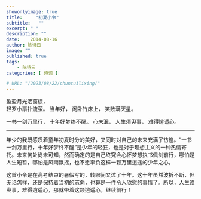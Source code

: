```yaml
---
showonlyimage: true
title:     "初夏小令"
subtitle:   ""
excerpt: " "
description: ""
date:    2014-08-16
author: 陈诗曰
image: ""
published: true 
tags:
    - 陈诗曰
categories: [ 诗词 ]

# URL: "/2023/08/22/chuncuilixing/"
---
```


盈盈月光洒窗棂，   
轻罗小扇扑流萤。
当年好，
闲卧竹床上，
笑数满天星。

一书一剑万里行，
十年好梦终不醒。
心未泯，
人生须臾事，
难得逍遥心。

***

年少的我既感叹着童年初夏时分的美好，又同时对自己的未来充满了彷徨。“一书一剑万里行，十年好梦终不醒”是少年的轻狂，也是对于理想主义的一种热情寄托。未来何处尚未可知，然而确定的是自己终究会心怀梦想执书佩剑前行，哪怕是人生短暂，哪怕是风雨飘摇，也不愿辜负这样一颗万里逍遥的少年之心。

这首小令是在高考结束的暑假写的，转眼间又过了十年。这十年虽然波折不断，但无论怎样，还是保持着当初的志向，也算是一件令人欣慰的事情了。所以，人生须臾事，难得逍遥心，那就带着这颗逍遥心，继续前行！